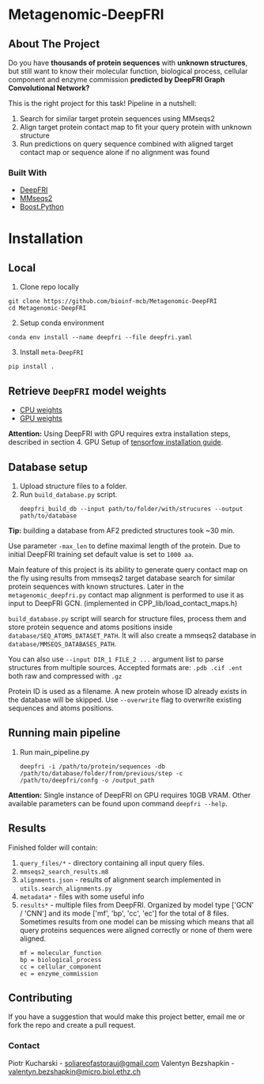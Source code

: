 # Metagenomic-DeepFRI

## About The Project
Do you have **thousands of protein sequences** with **unknown structures**, but still want to know their
molecular function, biological process, cellular component and enzyme commission **predicted by DeepFRI Graph Convolutional Network?**

This is the right project for this task! Pipeline in a nutshell:
1. Search for similar target protein sequences using MMseqs2
2. Align target protein contact map to fit your query protein with unknown structure
3. Run predictions on query sequence combined with aligned target contact map or sequence alone if no alignment was found

### Built With

* [DeepFRI](https://github.com/SoliareofAstora/DeepFRI)
* [MMseqs2](https://github.com/soedinglab/MMseqs2)
* [Boost.Python](https://www.boost.org/doc/libs/1_75_0/libs/python/doc/html/index.html)

# Installation
## Local

1. Clone repo locally
```{code-block} bash
git clone https://github.com/bioinf-mcb/Metagenomic-DeepFRI
cd Metagenomic-DeepFRI
```
2. Setup conda environment
```{code-block} bash
conda env install --name deepfri --file deepfri.yaml
```
3. Install `meta-DeepFRI`
```{code-block} bash
pip install .
```
## Retrieve `DeepFRI` model weights

- [CPU weights](https://users.flatironinstitute.org/~renfrew/DeepFRI_data/newest_trained_models.tar.gz)
- [GPU weights](https://users.flatironinstitute.org/~renfrew/DeepFRI_data/trained_models.tar.gz)

**Attention:** Using DeepFRI with GPU requires extra installation steps, described in section 4. GPU Setup of [tensorfow installation guide](https://www.tensorflow.org/install/pip).
## Database setup

1. Upload structure files to a folder.
2. Run `build_database.py` script.
   ```
   deepfri_build_db --input path/to/folder/with/strucures --output path/to/database
   ```
**Tip:** building a database from AF2 predicted structures took ~30 min.

Use parameter `-max_len` to define maximal length of the protein. Due to initial DeepFRI training set
default value is set to `1000 aa`.

Main feature of this project is its ability to generate query contact map on the fly
using results from mmseqs2 target database search for similar protein sequences with known structures.
Later in the `metagenomic_deepfri.py` contact map alignment is performed to use it as input to DeepFRI GCN.
(implemented in CPP_lib/load_contact_maps.h)

`build_database.py` script will search for structure files,
process them and store protein sequence and atoms positions inside `database/SEQ_ATOMS_DATASET_PATH`.
It will also create a mmseqs2 database in `database/MMSEQS_DATABASES_PATH`.

You can also use `--input DIR_1 FILE_2 ...` argument list to parse structures from multiple sources.
Accepted formats are: `.pdb .cif .ent` both raw and compressed with `.gz`

Protein ID is used as a filename. A new protein whose ID already exists in the database will be skipped.
Use `--overwrite` flag to overwrite existing sequences and atoms positions.

## Running main pipeline

1. Run main_pipeline.py
   ```
   deepfri -i /path/to/protein/sequences -db /path/to/database/folder/from/previous/step -c /path/to/deepfri/confg -o /output_path
   ```
**Attention:** Single instance of DeepFRI on GPU requires 10GB VRAM.
Other available parameters can be found upon command `deepfri --help`.

## Results
Finished folder will contain:
1. `query_files/*` - directory containing all input query files.
2. `mmseqs2_search_results.m8`
3. `alignments.json` - results of alignment search implemented in `utils.search_alignments.py`
4. `metadata*` - files with some useful info
5. `results*` - multiple files from DeepFRI. Organized by model type ['GCN' / 'CNN'] and its mode ['mf', 'bp', 'cc', 'ec'] for the total of 8 files.
Sometimes results from one model can be missing which means that all query proteins sequences were aligned correctly or none of them were aligned.
   ```
   mf = molecular_function
   bp = biological_process
   cc = cellular_component
   ec = enzyme_commission
   ```

## Contributing

If you have a suggestion that would make this project better, email me or fork the repo and create a pull request.

### Contact

Piotr Kucharski - soliareofastorauj@gmail.com
Valentyn Bezshapkin - valentyn.bezshapkin@micro.biol.ethz.ch
